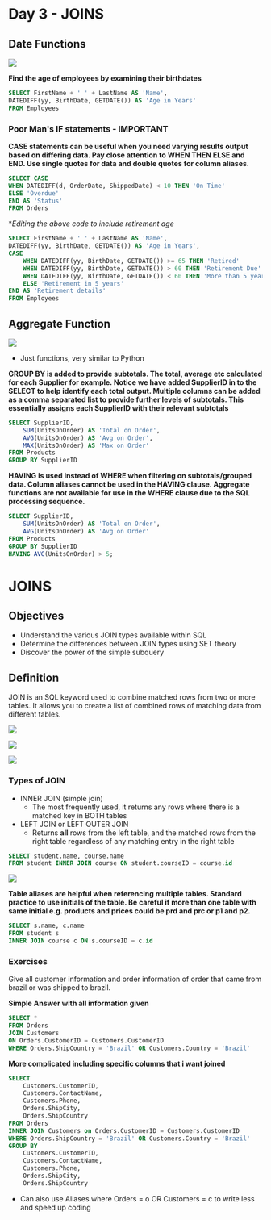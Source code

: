 # Day 3 - JOINS
## Date Functions

![](date.PNG)

**Find the age of employees by examining their birthdates**
```sql
SELECT FirstName + ' ' + LastName AS 'Name', 
DATEDIFF(yy, BirthDate, GETDATE()) AS 'Age in Years'
FROM Employees
```
### Poor Man's IF statements - IMPORTANT
**CASE statements can be useful when you need varying results output based on differing data. Pay close attention to WHEN THEN ELSE
and END. Use single quotes for data and double quotes for column aliases.**
```sql
SELECT CASE
WHEN DATEDIFF(d, OrderDate, ShippedDate) < 10 THEN 'On Time'
ELSE 'Overdue'
END AS 'Status'
FROM Orders
```

**Editing the above code to include retirement age*
```sql
SELECT FirstName + ' ' + LastName AS 'Name', 
DATEDIFF(yy, BirthDate, GETDATE()) AS 'Age in Years',
CASE
    WHEN DATEDIFF(yy, BirthDate, GETDATE()) >= 65 THEN 'Retired'
    WHEN DATEDIFF(yy, BirthDate, GETDATE()) > 60 THEN 'Retirement Due'
    WHEN DATEDIFF(yy, BirthDate, GETDATE()) < 60 THEN 'More than 5 years to go'
    ELSE 'Retirement in 5 years'
END AS 'Retirement details'
FROM Employees
```

## Aggregate Function

![](aggregate.PNG)

- Just functions, very similar to Python

**GROUP BY is added to provide subtotals. The total, average etc calculated for each Supplier for example. Notice we have added 
SupplierID in to the SELECT to help identify each total output. Multiple columns can be added as a comma separated list to
provide further levels of subtotals. This essentially assigns each SupplierID with their relevant subtotals**
```sql
SELECT SupplierID,
    SUM(UnitsOnOrder) AS 'Total on Order',
    AVG(UnitsOnOrder) AS 'Avg on Order',
    MAX(UnitsOnOrder) AS 'Max on Order'
FROM Products 
GROUP BY SupplierID
```

**HAVING is used instead of WHERE when filtering on subtotals/grouped data. Column aliases cannot be used in the HAVING clause.
Aggregate functions are not available for use in the WHERE clause due to the SQL processing sequence.**
```sql
SELECT SupplierID,
    SUM(UnitsOnOrder) AS 'Total on Order',
    AVG(UnitsOnOrder) AS 'Avg on Order'
FROM Products
GROUP BY SupplierID
HAVING AVG(UnitsOnOrder) > 5;
```

# JOINS
## Objectives
- Understand the various JOIN types available within SQL
- Determine the differences between JOIN types using SET theory
- Discover the power of the simple subquery

## Definition
JOIN is an SQL keyword used to combine matched rows from two or more tables. It allows you to create a list of combined rows of
matching data from different tables. 

![](matchedrows.PNG)

![](venn.png)

![](venn2.png)


### Types of JOIN
- INNER JOIN (simple join)
  - The most frequently used, it returns any rows where there is a matched key in BOTH tables
- LEFT JOIN or LEFT OUTER JOIN
  - Returns **all** rows from the left table, and the matched rows from the right table regardless of any matching entry in the
right table


```sql
SELECT student.name, course.name
FROM student INNER JOIN course ON student.courseID = course.id
```

![](innerjoin.PNG)

**Table aliases are helpful when referencing multiple tables. Standard practice to use initials of the table. Be careful if more
than one table with same initial e.g. products and prices could be prd and prc or p1 and p2.**
```sql
SELECT s.name, c.name
FROM student s
INNER JOIN course c ON s.courseID = c.id
```

### Exercises
Give all customer information and order information of order that came from brazil or was shipped to brazil.

**Simple Answer with all information given**
```sql
SELECT *
FROM Orders
JOIN Customers
ON Orders.CustomerID = Customers.CustomerID
WHERE Orders.ShipCountry = 'Brazil' OR Customers.Country = 'Brazil'
```

**More complicated including specific columns that i want joined**
```sql
SELECT
    Customers.CustomerID,
    Customers.ContactName,
    Customers.Phone,
    Orders.ShipCity,
    Orders.ShipCountry
FROM Orders
INNER JOIN Customers on Orders.CustomerID = Customers.CustomerID
WHERE Orders.ShipCountry = 'Brazil' OR Customers.Country = 'Brazil'
GROUP BY 
    Customers.CustomerID,
    Customers.ContactName,
    Customers.Phone,
    Orders.ShipCity,
    Orders.ShipCountry
```

- Can also use Aliases where Orders = o OR Customers = c to write less and speed up coding
